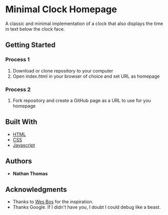 # Minimal Clock Homepage

A classic and minimal implementation of a clock that also displays the time in text below the clock face.

## Getting Started

### Process 1
1. Download or clone repository to your computer
2. Open index.html in your browser of choice and set URL as homepage

### Process 2
1. Fork repository and create a GitHub page as a URL to use for you homepage

## Built With

* [HTML](https://www.w3.org/TR/html52/)
* [CSS](https://developer.mozilla.org/en-US/docs/Web/CSS)
* [Javascript](https://www.ecma-international.org/ecma-262/6.0/)

## Authors

* **Nathan Thomas**

## Acknowledgments

* Thanks to [Wes Bos](https://javascript30.com) for the inspiration.
* Thanks Google. If I didn't have you, I doubt I could debug like a beast.
